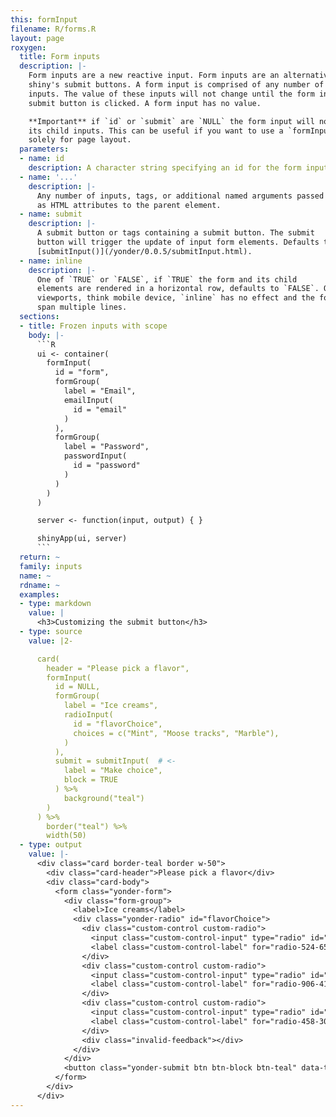 ```yaml
---
this: formInput
filename: R/forms.R
layout: page
roxygen:
  title: Form inputs
  description: |-
    Form inputs are a new reactive input. Form inputs are an alternative to
    shiny's submit buttons. A form input is comprised of any number of
    inputs. The value of these inputs will not change until the form input's
    submit button is clicked. A form input has no value.

    **Important** if `id` or `submit` are `NULL` the form input will not freeze
    its child inputs. This can be useful if you want to use a `formInput()`
    solely for page layout.
  parameters:
  - name: id
    description: A character string specifying an id for the form input.
  - name: '...'
    description: |-
      Any number of inputs, tags, or additional named arguments passed
      as HTML attributes to the parent element.
  - name: submit
    description: |-
      A submit button or tags containing a submit button. The submit
      button will trigger the update of input form elements. Defaults to
      [submitInput()](/yonder/0.0.5/submitInput.html).
  - name: inline
    description: |-
      One of `TRUE` or `FALSE`, if `TRUE` the form and its child
      elements are rendered in a horizontal row, defaults to `FALSE`. On small
      viewports, think mobile device, `inline` has no effect and the form will
      span multiple lines.
  sections:
  - title: Frozen inputs with scope
    body: |-
      ```R
      ui <- container(
        formInput(
          id = "form",
          formGroup(
            label = "Email",
            emailInput(
              id = "email"
            )
          ),
          formGroup(
            label = "Password",
            passwordInput(
              id = "password"
            )
          )
        )
      )

      server <- function(input, output) { }

      shinyApp(ui, server)
      ```
  return: ~
  family: inputs
  name: ~
  rdname: ~
  examples:
  - type: markdown
    value: |
      <h3>Customizing the submit button</h3>
  - type: source
    value: |2-

      card(
        header = "Please pick a flavor",
        formInput(
          id = NULL,
          formGroup(
            label = "Ice creams",
            radioInput(
              id = "flavorChoice",
              choices = c("Mint", "Moose tracks", "Marble"),
            )
          ),
          submit = submitInput(  # <-
            label = "Make choice",
            block = TRUE
          ) %>%
            background("teal")
        )
      ) %>%
        border("teal") %>%
        width(50)
  - type: output
    value: |-
      <div class="card border-teal border w-50">
        <div class="card-header">Please pick a flavor</div>
        <div class="card-body">
          <form class="yonder-form">
            <div class="form-group">
              <label>Ice creams</label>
              <div class="yonder-radio" id="flavorChoice">
                <div class="custom-control custom-radio">
                  <input class="custom-control-input" type="radio" id="radio-524-656" name="flavorChoice" data-value="Mint" checked/>
                  <label class="custom-control-label" for="radio-524-656">Mint</label>
                </div>
                <div class="custom-control custom-radio">
                  <input class="custom-control-input" type="radio" id="radio-906-415" name="flavorChoice" data-value="Moose tracks"/>
                  <label class="custom-control-label" for="radio-906-415">Moose tracks</label>
                </div>
                <div class="custom-control custom-radio">
                  <input class="custom-control-input" type="radio" id="radio-458-306" name="flavorChoice" data-value="Marble"/>
                  <label class="custom-control-label" for="radio-458-306">Marble</label>
                </div>
                <div class="invalid-feedback"></div>
              </div>
            </div>
            <button class="yonder-submit btn btn-block btn-teal" data-type="submit" role="button">Make choice</button>
          </form>
        </div>
      </div>
---
```

